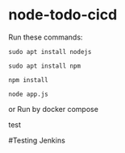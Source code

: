 # node-todo-cicd

Run these commands:


`sudo apt install nodejs`


`sudo apt install npm`


`npm install`

`node app.js`

or Run by docker compose

test

#Testing Jenkins
